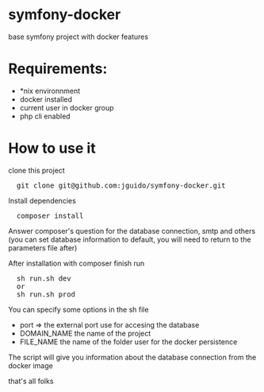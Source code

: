 # symfony-docker
base symfony project with docker features

# Requirements:
- *nix environnment
- docker installed
- current user in docker group
- php cli enabled

# How to use it
clone this project
<pre>
  git clone git@github.com:jguido/symfony-docker.git
</pre>

Install dependencies
<pre>
  composer install
</pre>

Answer composer's question for the database connection, smtp and others (you can set database information to default, you will need to return to the parameters file after)

After installation with composer finish run

<pre>
  sh run.sh dev
  or
  sh run.sh prod
</pre>

You can specify some options in the sh file

- port => the external port use for accesing the database
- DOMAIN_NAME the name of the project
- FILE_NAME the name of the folder user for the docker persistence

The script will give you information about the database connection from the docker image

that's all folks
